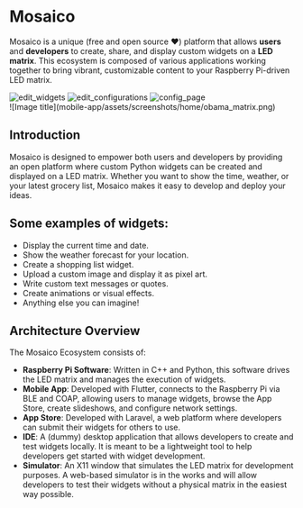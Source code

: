 # Mosaico
Mosaico is a unique (free and open source ❤️) platform that allows **users** and **developers** to create, share, and display custom widgets on a **LED matrix**. This ecosystem is composed of various applications working together to bring vibrant, customizable content to your Raspberry Pi-driven LED matrix.

<div class="screenshots-container">
    <img src="mobile-app/assets/screenshots/home/edit_widgets.png" alt="edit_widgets">
    <img src="mobile-app/assets/screenshots/home/edit_configurations.png" alt="edit_configurations">
    <img src="mobile-app/assets/screenshots/home/config_page.png" alt="config_page">
</div>
![Image title](mobile-app/assets/screenshots/home/obama_matrix.png)

## Introduction
Mosaico is designed to empower both users and developers by providing an open platform where custom Python widgets can be created and displayed on a LED matrix. Whether you want to show the time, weather, or your latest grocery list, Mosaico makes it easy to develop and deploy your ideas.

## Some examples of widgets:
- Display the current time and date.
- Show the weather forecast for your location.
- Create a shopping list widget.
- Upload a custom image and display it as pixel art.
- Write custom text messages or quotes.
- Create animations or visual effects.
- Anything else you can imagine!

## Architecture Overview

The Mosaico Ecosystem consists of:

- **Raspberry Pi Software**: Written in C++ and Python, this software drives the LED matrix and manages the execution of widgets.
- **Mobile App**: Developed with Flutter, connects to the Raspberry Pi via BLE and COAP, allowing users to manage widgets, browse the App Store, create slideshows, and configure network settings.
- **App Store**: Developed with Laravel, a web platform where developers can submit their widgets for others to use.
- **IDE**: A (dummy) desktop application that allows developers to create and test widgets locally. It is meant to be a lightweight tool to help developers get started with widget development.
- **Simulator**: An X11 window that simulates the LED matrix for development purposes. A web-based simulator is in the works and will allow developers to test their widgets without a physical matrix in the easiest way possible.

[//]: # (## Support)

[//]: # (For more information and support, visit our [documentation]&#40;#&#41; or contact our [support team]&#40;#&#41;.)

[//]: # ()
[//]: # (![Support]&#40;https://via.placeholder.com/300x200&#41;)

[//]: # ()
[//]: # (Join the Mosaico community and start creating your own vibrant LED matrix displays today!)

[//]: # (## Donations)
